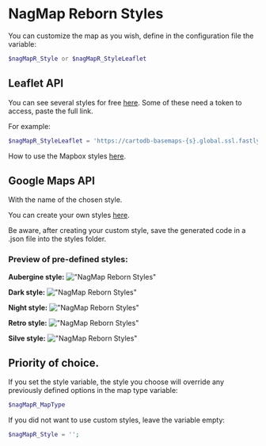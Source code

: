 NagMap Reborn Styles
=====
You can customize the map as you wish, define in the configuration file the variable:
```PHP
$nagMapR_Style or $nagMapR_StyleLeaflet
```

## Leaflet API
You can see several styles for free [here](http://leaflet-extras.github.io/leaflet-providers/preview/).
Some of these need a token to access, paste the full link.

For example: 
```PHP
$nagMapR_StyleLeaflet = 'https://cartodb-basemaps-{s}.global.ssl.fastly.net/dark_nolabels/{z}/{x}/{y}{r}.png';
```

How to use the Mapbox styles [here](https://github.com/jocafamaka/nagmapReborn/wiki/How-to-use-the-Mapbox-styles-on-Leaflet%3F).

## Google Maps API
With the name of the chosen style.

You can create your own styles [here](https://mapstyle.withgoogle.com/).

Be aware, after creating your custom style, save the generated code in a .json file into the styles folder.

### Preview of pre-defined styles:

**Aubergine style:**
!["NagMap Reborn Styles"](https://i.imgur.com/FAU7lOp.png "Aubergine style")

**Dark style:**
!["NagMap Reborn Styles"](https://i.imgur.com/QPeh3AN.png "Dark style")

**Night style:**
!["NagMap Reborn Styles"](https://i.imgur.com/EaArsvB.png "Night style")

**Retro style:**
!["NagMap Reborn Styles"](https://i.imgur.com/GWxQc23.png "Retro style")

**Silve style:**
!["NagMap Reborn Styles"](https://i.imgur.com/hiEQEJU.png "Silve style")


## Priority of choice.

If you set the style variable, the style you choose will override any previously defined options in the map type variable:
```PHP
$nagMapR_MapType
```
If you did not want to use custom styles, leave the variable empty:
```PHP
$nagMapR_Style = '';
```
